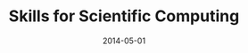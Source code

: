 ---
title: "Skills for Scientific Computing"
collection: talks
permalink: /talks/2014-05-01-Skills-for-Scientific-Computing
date: 2014-05-01
venue: 'Software Carpentry Workshop, Department of Physics &amp; Astronomy, McMaster University'
paperurl: 'https://gdevenyi.github.io/2014-05-05-mcmaster/'
citation: 'Wilson, G W, <b>Devenyi, Gabriel A</b>, &quot;<i>Skills for Scientific Computing</i>.&quot; Software Carpentry Workshop, Department of Physics &amp;amp; Astronomy, McMaster University, 2014.'
---